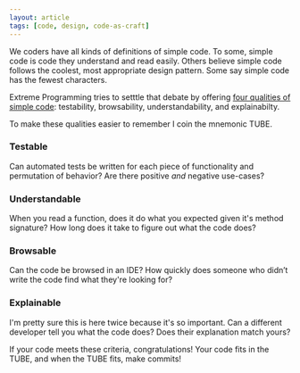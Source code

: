 ```yaml
---
layout: article
tags: [code, design, code-as-craft]
---
```


We coders have all kinds of definitions of simple code. To some, simple code is
code they understand and read easily. Others believe simple code follows the
coolest, most appropriate design pattern. Some say simple code has the fewest
characters.

Extreme Programming tries to setttle that debate by offering [four qualities of
simple code](http://www.extremeprogramming.org/rules/simple.html): testability,
browsability, understandability, and explainabilty.

To make these qualities easier to remember I coin the mnemonic TUBE.

### Testable
Can automated tests be written for each piece of functionality and permutation
of behavior? Are there positive *and* negative use-cases?

### Understandable
When you read a function, does it do what you expected given it's method
signature? How long does it take to figure out what the code does?

### Browsable
Can the code be browsed in an IDE? How quickly does someone who didn’t write the
code find what they're looking for?

### Explainable
I'm pretty sure this is here twice because it's so important. Can a different
developer tell you what the code does? Does their explanation match yours?

If your code meets these criteria, congratulations! Your code fits in the TUBE,
and when the TUBE fits, make commits!
